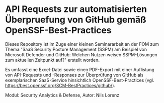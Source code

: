 # API Requests zur automatisierten Überpruefung von GitHub gemäß OpenSSF-Best-Practices
Dieses Repository ist im Zuge einer kleinen Seminararbeit an der FOM zum Thema "SaaS Security Posture Management (SSPM) am Beispiel von Microsoft Defender und GitHub: Welchen Nutzen weisen SSPM-Lösungen zum aktuellen Zeitpunkt auf?" erstellt worden.

Es umfasst eine Excel-Datei sowie einen PDF-Export mit einer Auflistung von API-Requests und -Responses zur Überprüfung von GitHub als exemplarischen SaaS-Service hinsichtlich OpenSSF-Best-Practices (vgl. https://best.openssf.org/SCM-BestPractices/github/).

Modul:		Security Analytics & Defense,
Autor: 		Nils Lorenz 
